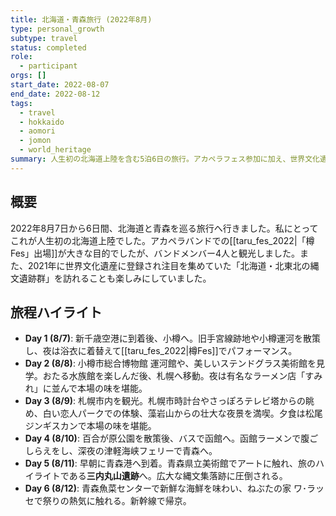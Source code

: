 ```yaml
---
title: 北海道・青森旅行 (2022年8月)
type: personal_growth
subtype: travel
status: completed
role:
  - participant
orgs: []
start_date: 2022-08-07
end_date: 2022-08-12
tags:
  - travel
  - hokkaido
  - aomori
  - jomon
  - world_heritage
summary: 人生初の北海道上陸を含む5泊6日の旅行。アカペラフェス参加に加え、世界文化遺産「北海道・北東北の縄文遺跡群」を巡るなど、文化と自然を満喫した。
---
```

## 概要

2022年8月7日から6日間、北海道と青森を巡る旅行へ行きました。私にとってこれが人生初の北海道上陸でした。アカペラバンドでの[[taru_fes_2022|「樽Fes」出場]]が大きな目的でしたが、バンドメンバー4人と観光しました。また、2021年に世界文化遺産に登録され注目を集めていた「北海道・北東北の縄文遺跡群」を訪れることも楽しみにしていました。

## 旅程ハイライト

- **Day 1 (8/7)**: 新千歳空港に到着後、小樽へ。旧手宮線跡地や小樽運河を散策し、夜は浴衣に着替えて[[taru_fes_2022|樽Fes]]でパフォーマンス。
- **Day 2 (8/8)**: 小樽市総合博物館 運河館や、美しいステンドグラス美術館を見学。おたる水族館を楽しんだ後、札幌へ移動。夜は有名なラーメン店「すみれ」に並んで本場の味を堪能。
- **Day 3 (8/9)**: 札幌市内を観光。札幌市時計台やさっぽろテレビ塔からの眺め、白い恋人パークでの体験、藻岩山からの壮大な夜景を満喫。夕食は松尾ジンギスカンで本場の味を堪能。
- **Day 4 (8/10)**: 百合が原公園を散策後、バスで函館へ。函館ラーメンで腹ごしらえをし、深夜の津軽海峡フェリーで青森へ。
- **Day 5 (8/11)**: 早朝に青森港へ到着。青森県立美術館でアートに触れ、旅のハイライトである**三内丸山遺跡**へ。広大な縄文集落跡に圧倒される。
- **Day 6 (8/12)**: 青森魚菜センターで新鮮な海鮮を味わい、ねぶたの家 ワ･ラッセで祭りの熱気に触れる。新幹線で帰京。
